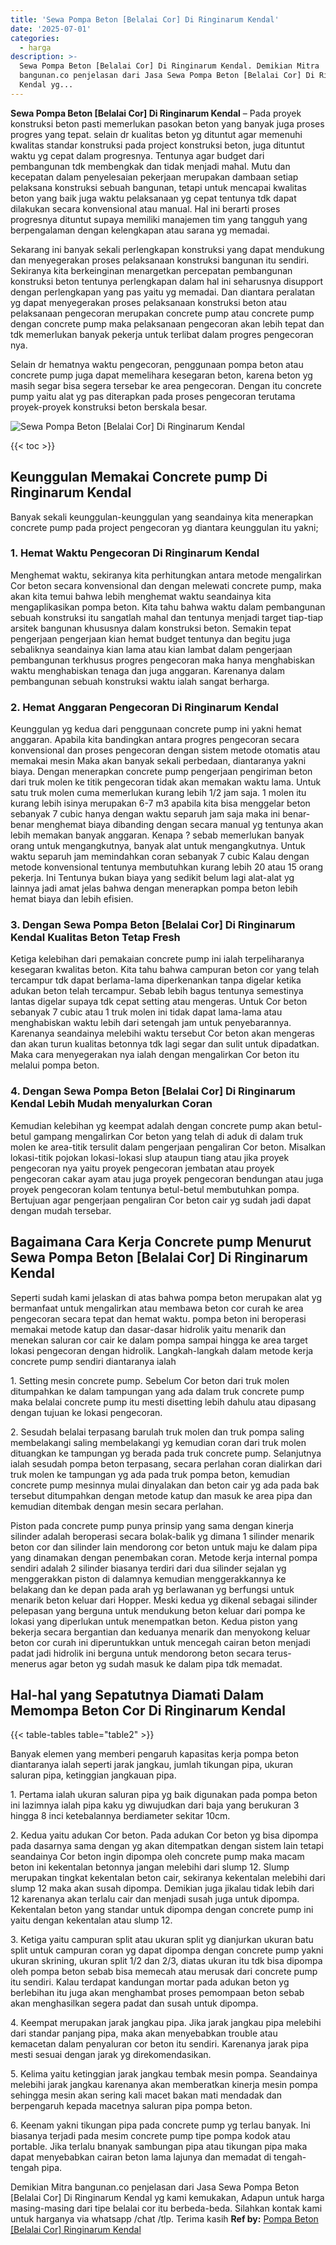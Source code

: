 ```yaml
---
title: 'Sewa Pompa Beton [Belalai Cor] Di Ringinarum Kendal'
date: '2025-07-01'
categories:
  - harga
description: >-
  Sewa Pompa Beton [Belalai Cor] Di Ringinarum Kendal. Demikian Mitra
  bangunan.co penjelasan dari Jasa Sewa Pompa Beton [Belalai Cor] Di Ringinarum
  Kendal yg...
---
```


**Sewa Pompa Beton \[Belalai Cor\] Di Ringinarum Kendal** – Pada proyek konstruksi beton pasti memerlukan pasokan beton yang banyak juga proses progres yang tepat. selain dr kualitas beton yg dituntut agar memenuhi kwalitas standar konstruksi pada project konstruksi beton, juga dituntut waktu yg cepat dalam progresnya. Tentunya agar budget dari pembangunan tdk membengkak dan tidak menjadi mahal. Mutu dan kecepatan dalam penyelesaian pekerjaan merupakan dambaan setiap pelaksana konstruksi sebuah bangunan, tetapi untuk mencapai kwalitas beton yang baik juga waktu pelaksanaan yg cepat tentunya tdk dapat dilakukan secara konvensional atau manual. Hal ini berarti proses progresnya dituntut supaya memiliki manajemen tim yang tangguh yang berpengalaman dengan kelengkapan atau sarana yg memadai.

Sekarang ini banyak sekali perlengkapan konstruksi yang dapat mendukung dan menyegerakan proses pelaksanaan konstruksi bangunan itu sendiri. Sekiranya kita berkeinginan menargetkan percepatan pembangunan konstruksi beton tentunya perlengkapan dalam hal ini seharusnya disupport dengan perlengkapan yang pas yaitu yg memadai. Dan diantara peralatan yg dapat menyegerakan proses pelaksanaan konstruksi beton atau pelaksanaan pengecoran merupakan concrete pump atau concrete pump dengan concrete pump maka pelaksanaan pengecoran akan lebih tepat dan tdk memerlukan banyak pekerja untuk terlibat dalam progres pengecoran nya.

Selain dr hematnya waktu pengecoran, penggunaan pompa beton atau concrete pump juga dapat memelihara kesegaran beton, karena beton yg masih segar bisa segera tersebar ke area pengecoran. Dengan itu concrete pump yaitu alat yg pas diterapkan pada proses pengecoran terutama proyek-proyek konstruksi beton berskala besar.

![Sewa Pompa Beton [Belalai Cor] Di Ringinarum Kendal](/images/sewa-concrete-pump-38.png)

{{< toc >}}

## Keunggulan Memakai Concrete pump Di Ringinarum Kendal

Banyak sekali keunggulan-keunggulan yang seandainya kita menerapkan concrete pump pada project pengecoran yg diantara keunggulan itu yakni;

### 1\. Hemat Waktu Pengecoran Di Ringinarum Kendal

Menghemat waktu, sekiranya kita perhitungkan antara metode mengalirkan Cor beton secara konvensional dan dengan melewati concrete pump, maka akan kita temui bahwa lebih menghemat waktu seandainya kita mengaplikasikan pompa beton. Kita tahu bahwa waktu dalam pembangunan sebuah konstruksi itu sangatlah mahal dan tentunya menjadi target tiap-tiap arsitek bangunan khususnya dalam konstruksi beton. Semakin tepat pengerjaan pengerjaan kian hemat budget tentunya dan begitu juga sebaliknya seandainya kian lama atau kian lambat dalam pengerjaan pembangunan terkhusus progres pengecoran maka hanya menghabiskan waktu menghabiskan tenaga dan juga anggaran. Karenanya dalam pembangunan sebuah konstruksi waktu ialah sangat berharga.

### 2\. Hemat Anggaran Pengecoran Di Ringinarum Kendal

Keunggulan yg kedua dari penggunaan concrete pump ini yakni hemat anggaran. Apabila kita bandingkan antara progres pengecoran secara konvensional dan proses pengecoran dengan sistem metode otomatis atau memakai mesin Maka akan banyak sekali perbedaan, diantaranya yakni biaya. Dengan menerapkan concrete pump pengerjaan pengiriman beton dari truk molen ke titik pengecoran tidak akan memakan waktu lama. Untuk satu truk molen cuma memerlukan kurang lebih 1/2 jam saja. 1 molen itu kurang lebih isinya merupakan 6-7 m3 apabila kita bisa menggelar beton sebanyak 7 cubic hanya dengan waktu separuh jam saja maka ini benar-benar menghemat biaya dibanding dengan secara manual yg tentunya akan lebih memakan banyak anggaran. Kenapa ? sebab memerlukan banyak orang untuk mengangkutnya, banyak alat untuk mengangkutnya. Untuk waktu separuh jam memindahkan coran sebanyak 7 cubic Kalau dengan metode konvensional tentunya membutuhkan kurang lebih 20 atau 15 orang pekerja. Ini Tentunya bukan biaya yang sedikit belum lagi alat-alat yg lainnya jadi amat jelas bahwa dengan menerapkan pompa beton lebih hemat biaya dan lebih efisien.

### 3\. Dengan Sewa Pompa Beton \[Belalai Cor\] Di Ringinarum Kendal Kualitas Beton Tetap Fresh

Ketiga kelebihan dari pemakaian concrete pump ini ialah terpeliharanya kesegaran kwalitas beton. Kita tahu bahwa campuran beton cor yang telah tercampur tdk dapat berlama-lama diperkenankan tanpa digelar ketika adukan beton telah tercampur. Sebab lebih bagus tentunya semestinya lantas digelar supaya tdk cepat setting atau mengeras. Untuk Cor beton sebanyak 7 cubic atau 1 truk molen ini tidak dapat lama-lama atau menghabiskan waktu lebih dari setengah jam untuk penyebarannya. Karenanya seandainya melebihi waktu tersebut Cor beton akan mengeras dan akan turun kualitas betonnya tdk lagi segar dan sulit untuk dipadatkan. Maka cara menyegerakan nya ialah dengan mengalirkan Cor beton itu melalui pompa beton.

### 4\. Dengan Sewa Pompa Beton \[Belalai Cor\] Di Ringinarum Kendal Lebih Mudah menyalurkan Coran

Kemudian kelebihan yg keempat adalah dengan concrete pump akan betul-betul gampang mengalirkan Cor beton yang telah di aduk di dalam truk molen ke area-titik tersulit dalam pengerjaan pengaliran Cor beton. Misalkan lokasi-titik pojokan lokasi-lokasi slup ataupun tiang atau jika proyek pengecoran nya yaitu proyek pengecoran jembatan atau proyek pengecoran cakar ayam atau juga proyek pengecoran bendungan atau juga proyek pengecoran kolam tentunya betul-betul membutuhkan pompa. Bertujuan agar pengerjaan pengaliran Cor beton cair yg sudah jadi dapat dengan mudah tersebar.

## Bagaimana Cara Kerja Concrete pump Menurut Sewa Pompa Beton \[Belalai Cor\] Di Ringinarum Kendal

Seperti sudah kami jelaskan di atas bahwa pompa beton merupakan alat yg bermanfaat untuk mengalirkan atau membawa beton cor curah ke area pengecoran secara tepat dan hemat waktu. pompa beton ini beroperasi memakai metode katup dan dasar-dasar hidrolik yaitu menarik dan menekan saluran cor cair ke dalam pompa sampai hingga ke area target lokasi pengecoran dengan hidrolik. Langkah-langkah dalam metode kerja concrete pump sendiri diantaranya ialah

1\. Setting mesin concrete pump. Sebelum Cor beton dari truk molen ditumpahkan ke dalam tampungan yang ada dalam truk concrete pump maka belalai concrete pump itu mesti disetting lebih dahulu atau dipasang dengan tujuan ke lokasi pengecoran.

2\. Sesudah belalai terpasang barulah truk molen dan truk pompa saling membelakangi saling membelakangi yg kemudian coran dari truk molen dituangkan ke tampungan yg berada pada truk concrete pump. Selanjutnya ialah sesudah pompa beton terpasang, secara perlahan coran dialirkan dari truk molen ke tampungan yg ada pada truk pompa beton, kemudian concrete pump mesinnya mulai dinyalakan dan beton cair yg ada pada bak tersebut ditumpahkan dengan metode katup dan masuk ke area pipa dan kemudian ditembak dengan mesin secara perlahan.

Piston pada concrete pump punya prinsip yang sama dengan kinerja silinder adalah beroperasi secara bolak-balik yg dimana 1 silinder menarik beton cor dan silinder lain mendorong cor beton untuk maju ke dalam pipa yang dinamakan dengan penembakan coran. Metode kerja internal pompa sendiri adalah 2 silinder biasanya terdiri dari dua silinder sejalan yg menggerakkan piston di dalamnya kemudian menggerakkannya ke belakang dan ke depan pada arah yg berlawanan yg berfungsi untuk menarik beton keluar dari Hopper. Meski kedua yg dikenal sebagai silinder pelepasan yang berguna untuk mendukung beton keluar dari pompa ke lokasi yang diperlukan untuk menempatkan beton. Kedua piston yang bekerja secara bergantian dan keduanya menarik dan menyokong keluar beton cor curah ini diperuntukkan untuk mencegah cairan beton menjadi padat jadi hidrolik ini berguna untuk mendorong beton secara terus-menerus agar beton yg sudah masuk ke dalam pipa tdk memadat.

## Hal-hal yang Sepatutnya Diamati Dalam Memompa Beton Cor Di Ringinarum Kendal

{{< table-tables table="table2" >}}

Banyak elemen yang memberi pengaruh kapasitas kerja pompa beton diantaranya ialah seperti jarak jangkau, jumlah tikungan pipa, ukuran saluran pipa, ketinggian jangkauan pipa.

1\. Pertama ialah ukuran saluran pipa yg baik digunakan pada pompa beton ini lazimnya ialah pipa kaku yg diwujudkan dari baja yang berukuran 3 hingga 8 inci ketebalannya berdiameter sekitar 10cm.

2\. Kedua yaitu adukan Cor beton. Pada adukan Cor beton yg bisa dipompa pada dasarnya sama dengan yg akan ditempatkan dengan sistem lain tetapi seandainya Cor beton ingin dipompa oleh concrete pump maka macam beton ini kekentalan betonnya jangan melebihi dari slump 12. Slump merupakan tingkat kekentalan beton cair, sekiranya kekentalan melebihi dari slump 12 maka akan susah dipompa. Demikian juga jikalau tidak lebih dari 12 karenanya akan terlalu cair dan menjadi susah juga untuk dipompa. Kekentalan beton yang standar untuk dipompa dengan concrete pump ini yaitu dengan kekentalan atau slump 12.

3\. Ketiga yaitu campuran split atau ukuran split yg dianjurkan ukuran batu split untuk campuran coran yg dapat dipompa dengan concrete pump yakni ukuran skrining, ukuran split 1/2 dan 2/3, diatas ukuran itu tdk bisa dipompa oleh pompa beton sebab bisa memecah atau merusak dari concrete pump itu sendiri. Kalau terdapat kandungan mortar pada adukan beton yg berlebihan itu juga akan menghambat proses pemompaan beton sebab akan menghasilkan segera padat dan susah untuk dipompa.

4\. Keempat merupakan jarak jangkau pipa. Jika jarak jangkau pipa melebihi dari standar panjang pipa, maka akan menyebabkan trouble atau kemacetan dalam penyaluran cor beton itu sendiri. Karenanya jarak pipa mesti sesuai dengan jarak yg direkomendasikan.

5\. Kelima yaitu ketinggian jarak jangkau tembak mesin pompa. Seandainya melebihi jarak jangkau karenanya akan memberatkan kinerja mesin pompa sehingga mesin akan sering kali macet bakan mati mendadak dan berpengaruh kepada macetnya saluran pipa pompa beton.

6\. Keenam yakni tikungan pipa pada concrete pump yg terlau banyak. Ini biasanya terjadi pada mesim concrete pump tipe pompa kodok atau portable. Jika terlalu bnanyak sambungan pipa atau tikungan pipa maka dapat menyebabkan cairan beton lama lajunya dan memadat di tengah-tengah pipa.

Demikian Mitra bangunan.co penjelasan dari Jasa Sewa Pompa Beton \[Belalai Cor\] Di Ringinarum Kendal yg kami kemukakan, Adapun untuk harga masing-masing dari tipe belalai cor itu berbeda-beda. Silahkan kontak kami untuk harganya via whatsapp /chat /tlp. Terima kasih
**Ref by:** [Pompa Beton [Belalai Cor] Ringinarum Kendal](https://id.wikipedia.org/wiki/Pompa)
